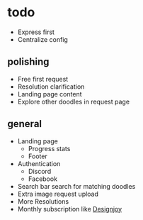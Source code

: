 # todo

- Express first
- Centralize config

## polishing

- Free first request
- Resolution clarification
- Landing page content
- Explore other doodles in request page

## general
- Landing page
  - Progress stats
  - Footer
- Authentication
  - Discord
  - Facebook
- Search bar search for matching doodles
- Extra image request upload
- More Resolutions
- Monthly subscription like [Designjoy](https://designjoy.co)